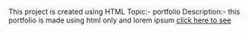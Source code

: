 This project is created using HTML
Topic:- portfolio
Description:- this portfolio is made using html only and lorem ipsum 
[click here to see](https://tigerbhai16.github.io/HTML-CSS-JS/simple%20portfolio/final%20assignment.html) 
